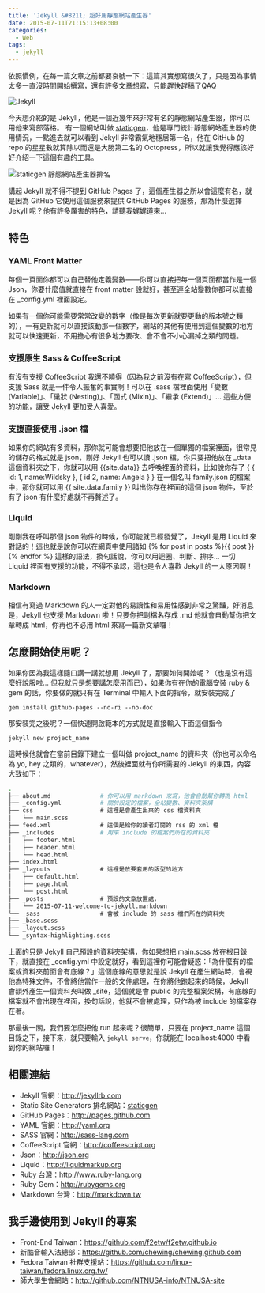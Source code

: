 ```yaml
---
title: 'Jekyll &#8211; 超好用靜態網站產生器'
date: 2015-07-11T21:15:13+08:00
categories:
  - Web
tags:
  - jekyll
---
```


依照慣例，在每一篇文章之前都要哀號一下：這篇其實想寫很久了，只是因為事情太多一直沒時間開始撰寫，還有許多文章想寫，只能趕快趕稿了QAQ

![Jekyll](http://wildsky.cc/blog-images/2015/07/jekyll.png)

今天想介紹的是 Jekyll，他是一個近幾年來非常有名的靜態網站產生器，你可以用他來寫部落格。
有一個網站叫做 <a href="https://www.staticgen.com/">staticgen</a>，他是專門統計靜態網站產生器的使用情況，一點進去就可以看到 Jekyll 非常霸氣地穩居第一名，他在 GitHub 的 repo 的星星數就算除以而還是大勝第二名的 Octopress，所以就讓我覺得應該好好介紹一下這個有趣的工具。

![staticgen 靜態網站產生器排名](http://wildsky.cc/blog-images/2015/07/2015-07-11-19-40-00-的螢幕擷圖.png)

講起 Jekyll 就不得不提到 GitHub Pages 了，這個產生器之所以會這麼有名，就是因為 GitHub 它使用這個服務來提供 GitHub Pages 的服務，那為什麼選擇 Jekyll 呢？他有許多厲害的特色，請聽我娓娓道來…

## 特色

### YAML Front Matter

每個一頁面你都可以自己替他定義變數——你可以直接把每一個頁面都當作是一個 Json，你要什麼值就直接在 front matter 設就好，甚至連全站變數你都可以直接在 _config.yml 裡面設定。

如果有一個你可能需要常常改變的數字（像是每次更新就要更動的版本號之類的），一有更新就可以直接該動那一個數字，網站的其他有使用到這個變數的地方就可以快速更新，不用擔心有很多地方要改、會不會不小心漏掉之類的問題。

### 支援原生 Sass & CoffeeScript

有沒有支援 CoffeeScript 我還不曉得（因為我之前沒有在寫 CoffeeScript），但支援 Sass 就是一件令人振奮的事實啊！可以在 .sass 檔裡面使用「變數 (Variable)」、「巢狀 (Nesting)」、「函式 (Mixin)」、「繼承 (Extend)」&#8230; 這些方便的功能，讓受 Jekyll 更加受人喜愛。

### 支援直接使用 .json 檔

如果你的網站有多資料，那你就可能會想要把他放在一個單獨的檔案裡面，很常見的儲存的格式就是 json，剛好 Jekyll 也可以讀 .json 檔，你只要把他放在 _data 這個資料夾之下，你就可以用 {{<span class="pl-s1">site.<span class="pl-c1">data</span></span>}} 去呼喚裡面的資料，比如說你存了 { { id: 1, name:Wildsky }, { id:2, name: Angela } } 在一個名叫 family.json 的檔案中，那你就可以用 {{ site.data.family }} 叫出你存在裡面的這個 json 物件，至於有了 json 有什麼好處就不再贅述了。

### Liquid

剛剛我在呼叫那個 json 物件的時候，你可能就已經發覺了，Jekyll 是用 Liquid 來對話的！這也就是說你可以在網頁中使用諸如 {% for post in posts %}{{ post }}{% endfor %} 這樣的語法，換句話說，你可以用迴圈、判斷、排序… 一切 Liquid 裡面有支援的功能，不得不承認，這也是令人喜歡 Jekyll 的一大原因啊！

### Markdown

相信有寫過 Markdown 的人一定對他的易讀性和易用性感到非常之驚豔，好消息是，Jekyll 也支援 Markdown 啦！只要你把副檔名存成 .md 他就會自動幫你把文章轉成 html，你再也不必用 html 來寫一篇新文章囉！

## 怎麼開始使用呢？

如果你因為我這樣隨口講一講就想用 Jekyll 了，那要如何開始呢？（也是沒有這麼好說服啦… 但我就只是想要講怎麼用而已），如果你有在你的電腦安裝 ruby & gem 的話，你要做的就只有在 Terminal 中輸入下面的指令，就安裝完成了

`gem install github-pages --no-ri --no-doc`

那安裝完之後呢？一個快速開啟範本的方式就是直接輸入下面這個指令

`jekyll new project_name`

這時候他就會在當前目錄下建立一個叫做 project_name 的資料夾（你也可以命名為 yo, hey 之類的，whatever），然後裡面就有你所需要的 Jekyll 的東西，內容大致如下：

```bash
.
├── about.md              # 你可以用 markdown 來寫，他會自動幫你轉為 html
├── _config.yml           # 關於設定的檔案，全站變數、資料夾架構
├── css                   # 這裡是會產生出來的 css 檔資料夾
│   └── main.scss
├── feed.xml              # 這個是給你的讀者訂閱的 rss 的 xml 檔
├── _includes             # 用來 include 的檔案們所在的資料夾
│   ├── footer.html
│   ├── header.html
│   └── head.html
├── index.html
├── _layouts              # 這裡是放要套用的版型的地方
│   ├── default.html
│   ├── page.html
│   └── post.html
├── _posts                # 預設的文章放置處，
│   └── 2015-07-11-welcome-to-jekyll.markdown
└── _sass                 # 會被 include 的 sass 檔們所在的資料夾
├── _base.scss
├── _layout.scss
└── _syntax-highlighting.scss
```

上面的只是 Jekyll 自己預設的資料夾架構，你如果想把 main.scss 放在根目錄下，就直接在 _config.yml 中設定就好，看到這裡你可能會疑惑：「為什麼有的檔案或資料夾前面會有底線？」這個底線的意思就是說 Jekyll 在產生網站時，會視他為特殊文件，不會將他當作一般的文件處理，在你將他跑起來的時候，Jekyll 會額外產生一個資料夾叫做 _site，這個就是會 public 的完整檔案架構，有底線的檔案就不會出現在裡面，換句話說，他就不會被處理，只作為被 include 的檔案存在著。

那最後一關，我們要怎麼把他 run 起來呢？很簡單，只要在 project_name 這個目錄之下，接下來，就只要輸入 `jekyll serve`，你就能在 localhost:4000 中看到你的網站囉！

## 相關連結

- Jekyll 官網：<http://jekyllrb.com>
- Static Site Generators 排名網站：[staticgen](https://www.staticgen.com/)
- GitHub Pages：<http://pages.github.com>
- YAML 官網：<http://yaml.org>
- SASS 官網：<http://sass-lang.com>
- CoffeeScript 官網：<http://coffeescript.org>
- Json：<http://json.org>
- Liquid：<http://liquidmarkup.org>
- Ruby 台灣：<http://www.ruby-lang.org>
- Ruby Gem：<http://rubygems.org>
- Markdown 台灣：<http://markdown.tw>

## 我手邊使用到 Jekyll 的專案

- Front-End Taiwan：<https://github.com/f2etw/f2etw.github.io>
- 新酷音輸入法總部：<https://github.com/chewing/chewing.github.com>
- Fedora Taiwan 社群支援站：<https://github.com/linux-taiwan/fedora.linux.org.tw/>
- 師大學生會網站：<http://github.com/NTNUSA-info/NTNUSA-site>
